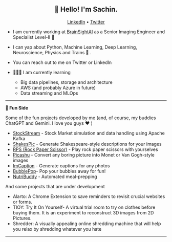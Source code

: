 <h2 align="center">👋 Hello! I'm Sachin.</h2>
<p align="center">
  <a href="https://linkedin.com/in/sachinpatalasingh">LinkedIn</a> •
  <a href="https://x.com/fMRI_boy">Twitter</a>
</p>

- I am currently working at [BrainSightAI](https://www.brainsightai.com/) as a Senior Imaging Engineer and Specialist Level-II 🧠
- I can yap about Python, Machine Learning, Deep Learning, Neuroscience, Physics and Trains 🚋 .
- You can reach out to me on Twitter or LinkedIn

- 🧑🏻‍🏫 I am currently learning
   - Big data pipelines, storage and architecture
   - AWS (and probably Azure in future)
   - Data streaming and MLOps
  
-------

**📝 Fun Side**

Some of the fun projects developed by me (and, of course, my buddies ChatGPT and Gemini. I love you guys :heart: )

<!-- BLOG-POST-LIST:START -->
- [StockStream](https://github.com/dundermain/StockStream-Analytics) - Stock Market simulation and data handling using Apache Kafka
- [ShakesPic](https://github.com/dundermain/shakespic) - Generate Shakespeare-style descriptions for your images
- [RPS (Rock Paper Scissor)](https://github.com/dundermain/rps) - Play rock paper scissors with yourselves
- [Picashu](https://github.com/dundermain/picashu) - Convert any boring picture into Monet or Van Gogh-style images
- [ImCaption](https://github.com/dundermain/imcaption) - Generate captions for any photos
- [BubblePop](https://bubblewrappop.github.io/bubblepop/)- Pop your bubbles away for fun!
- [NutriBuddy](https://nutribuddy.github.io/) - Automated meal-prepping 
<!-- BLOG-POST-LIST:END -->


And some projects that are under development

<!-- BLOG-POST-LIST:START -->
- Alarto: A Chrome Extension to save reminders to revisit crucial websites or forms.
- TIOY: Try It On Yourself- A virtual trial room to try on clothes before buying them. It is an experiment to reconstruct 3D images from 2D Pictures.
- Shredder: A visually appealing online shredding machine that will help you relax by shredding whatever you hate

-------


<!--
**dundermain/dundermain** is a ✨ _special_ ✨ repository because its `README.md` (this file) appears on your GitHub profile.

Here are some ideas to get you started:

- 🔭 I’m currently working on ...
- 🌱 I’m currently learning ...
- 👯 I’m looking to collaborate on ...
- 🤔 I’m looking for help with ...
- 💬 Ask me about ...
- 📫 How to reach me: ...
- 😄 Pronouns: ...
- ⚡ Fun fact: ...
-->

